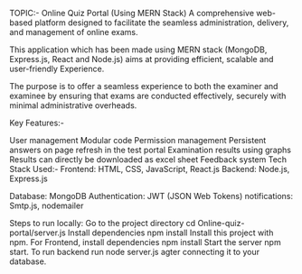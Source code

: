 TOPIC:- Online Quiz Portal (Using MERN Stack)  A comprehensive web-based platform designed to facilitate the seamless administration, delivery, and management of online exams.

This application which has been made using MERN stack (MongoDB, Express.js, React and Node.js) aims at providing  efficient, scalable and user-friendly Experience.

The purpose is to offer a seamless experience to both the examiner and examinee by ensuring that exams are conducted effectively, securely with minimal administrative overheads.

Key Features:-

User management
Modular code
Permission management
Persistent answers on page refresh in the test portal
Examination results using graphs
Results can directly be downloaded as excel sheet
Feedback system Tech Stack Used:- Frontend: HTML, CSS, JavaScript, React.js
Backend: Node.js, Express.js

Database: MongoDB
Authentication: JWT (JSON Web Tokens)
notifications: Smtp.js, nodemailer

Steps to run locally: Go to the project directory cd Online-quiz-portal/server.js Install dependencies npm install Install this project with npm. For Frontend, install dependencies npm install Start the server npm start. To run backend run node server.js agter connecting it to your database.

